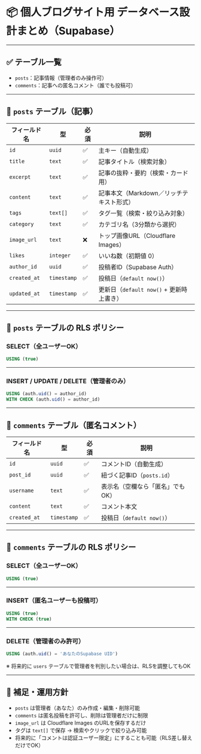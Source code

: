 # 📦 個人ブログサイト用 データベース設計まとめ（Supabase）

---

## ✅ テーブル一覧

- `posts`：記事情報（管理者のみ操作可）  
- `comments`：記事への匿名コメント（誰でも投稿可）

---

## 📄 `posts` テーブル（記事）

| フィールド名   | 型         | 必須 | 説明                                      |
|----------------|------------|------|-------------------------------------------|
| `id`           | `uuid`     | ✅   | 主キー（自動生成）                        |
| `title`        | `text`     | ✅   | 記事タイトル（検索対象）                  |
| `excerpt`      | `text`     | ✅   | 記事の抜粋・要約（検索・カード用）       |
| `content`      | `text`     | ✅   | 記事本文（Markdown／リッチテキスト形式） |
| `tags`         | `text[]`   | ✅   | タグ一覧（検索・絞り込み対象）           |
| `category`     | `text`     | ✅   | カテゴリ名（3分類から選択）               |
| `image_url`    | `text`     | ❌   | トップ画像URL（Cloudflare Images）        |
| `likes`        | `integer`  | ✅   | いいね数（初期値 0）                      |
| `author_id`    | `uuid`     | ✅   | 投稿者ID（Supabase Auth）                 |
| `created_at`   | `timestamp`| ✅   | 投稿日（`default now()`）                |
| `updated_at`   | `timestamp`| ✅   | 更新日（`default now()` + 更新時上書き） |

---

## 🔐 `posts` テーブルの RLS ポリシー

### SELECT（全ユーザーOK）

```sql
USING (true)
```

---

### INSERT / UPDATE / DELETE（管理者のみ）

```sql
USING (auth.uid() = author_id)
WITH CHECK (auth.uid() = author_id)
```

---

## 💬 `comments` テーブル（匿名コメント）

| フィールド名   | 型         | 必須 | 説明                                     |
|----------------|------------|------|------------------------------------------|
| `id`           | `uuid`     | ✅   | コメントID（自動生成）                   |
| `post_id`      | `uuid`     | ✅   | 紐づく記事ID（`posts.id`）               |
| `username`     | `text`     | ✅   | 表示名（空欄なら「匿名」でもOK）        |
| `content`      | `text`     | ✅   | コメント本文                             |
| `created_at`   | `timestamp`| ✅   | 投稿日（`default now()`）               |

---

## 🔐 `comments` テーブルの RLS ポリシー

### SELECT（全ユーザーOK）

```sql
USING (true)
```

---

### INSERT（匿名ユーザーも投稿可）

```sql
USING (true)
WITH CHECK (true)
```

---

### DELETE（管理者のみ許可）

```sql
USING (auth.uid() = 'あなたのSupabase UID')
```

※ 将来的に `users` テーブルで管理者を判別したい場合は、RLSを調整してもOK

---

## 📝 補足・運用方針

- `posts` は管理者（あなた）のみ作成・編集・削除可能
- `comments` は匿名投稿を許可し、削除は管理者だけに制限
- `image_url` は Cloudflare Images のURLを保存するだけ
- タグは `text[]` で保存 → 検索やクリックで絞り込み可能
- 将来的に「コメントは認証ユーザー限定」にすることも可能（RLS差し替えだけでOK）
